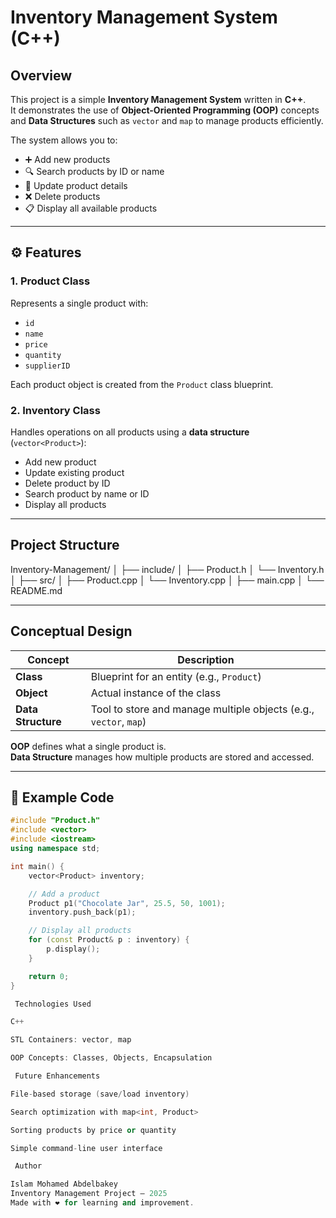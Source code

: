#  Inventory Management System (C++)

##  Overview
This project is a simple **Inventory Management System** written in **C++**.  
It demonstrates the use of **Object-Oriented Programming (OOP)** concepts and **Data Structures** such as `vector` and `map` to manage products efficiently.

The system allows you to:
- ➕ Add new products  
- 🔍 Search products by ID or name  
- 📝 Update product details  
- ❌ Delete products  
- 📋 Display all available products  

---

## ⚙️ Features

### 1. **Product Class**
Represents a single product with:
- `id`
- `name`
- `price`
- `quantity`
- `supplierID`

Each product object is created from the `Product` class blueprint.

### 2. **Inventory Class**
Handles operations on all products using a **data structure** (`vector<Product>`):
- Add new product  
- Update existing product  
- Delete product by ID  
- Search product by name or ID  
- Display all products  

---

##  Project Structure

Inventory-Management/
│
├── include/
│ ├── Product.h
│ └── Inventory.h
│
├── src/
│ ├── Product.cpp
│ └── Inventory.cpp
│
├── main.cpp
│
└── README.md


---

##  Conceptual Design

| Concept | Description |
|----------|--------------|
| **Class** | Blueprint for an entity (e.g., `Product`) |
| **Object** | Actual instance of the class |
| **Data Structure** | Tool to store and manage multiple objects (e.g., `vector`, `map`) |

 **OOP** defines what a single product is.  
 **Data Structure** manages how multiple products are stored and accessed.

---

## 🧾 Example Code

```cpp
#include "Product.h"
#include <vector>
#include <iostream>
using namespace std;

int main() {
    vector<Product> inventory;

    // Add a product
    Product p1("Chocolate Jar", 25.5, 50, 1001);
    inventory.push_back(p1);

    // Display all products
    for (const Product& p : inventory) {
        p.display();
    }

    return 0;
}

 Technologies Used

C++

STL Containers: vector, map

OOP Concepts: Classes, Objects, Encapsulation

 Future Enhancements

File-based storage (save/load inventory)

Search optimization with map<int, Product>

Sorting products by price or quantity

Simple command-line user interface

 Author

Islam Mohamed Abdelbakey
Inventory Management Project — 2025
Made with ❤️ for learning and improvement.
